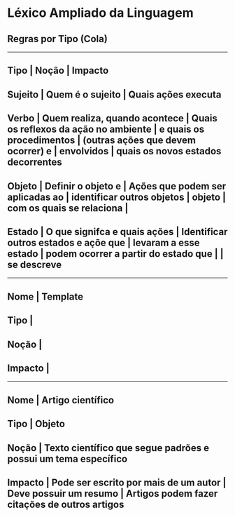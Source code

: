 # Léxico Ampliado da Linguagem

## Regras por Tipo (Cola)
--------------------------------------------------------------------------------
Tipo    | Noção                         | Impacto
--------------------------------------------------------------------------------
Sujeito | Quem é o sujeito              | Quais ações executa
--------------------------------------------------------------------------------
Verbo   | Quem realiza, quando acontece | Quais os reflexos da ação no ambiente
        | e quais os procedimentos      | (outras ações que devem ocorrer) e
        | envolvidos                    | quais os novos estados decorrentes
--------------------------------------------------------------------------------
Objeto  | Definir o objeto e            | Ações que podem ser aplicadas ao
        | identificar outros objetos    | objeto
        | com os quais se relaciona     |
--------------------------------------------------------------------------------
Estado  | O que signifca e quais ações  | Identificar outros estados e açõe que
        | levaram a esse estado         | podem ocorrer a partir do estado que
        |                               | se descreve
--------------------------------------------------------------------------------

--------------------------------------------------------------------------------
Nome | Template 
--------------------------------------------------------------------------------
Tipo | 
--------------------------------------------------------------------------------
Noção | 
--------------------------------------------------------------------------------
Impacto | 
--------------------------------------------------------------------------------

--------------------------------------------------------------------------------
Nome | Artigo científico
--------------------------------------------------------------------------------
Tipo | Objeto
--------------------------------------------------------------------------------
Noção | Texto científico que segue padrões e possui um tema específico
--------------------------------------------------------------------------------
Impacto | Pode ser escrito por mais de um autor
        | Deve possuir um resumo
        | Artigos podem fazer citações de outros artigos
--------------------------------------------------------------------------------

